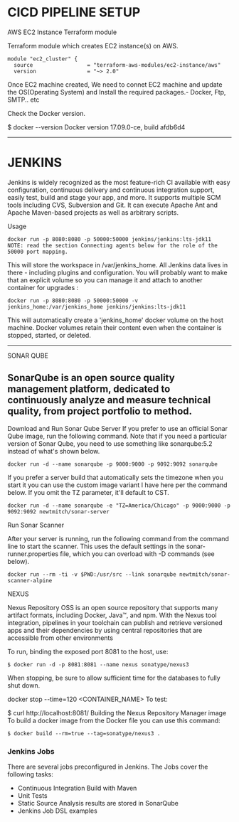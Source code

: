 ﻿# CICD PIPELINE SETUP



AWS EC2 Instance Terraform module

Terraform module which creates EC2 instance(s) on AWS.


```
module "ec2_cluster" {
  source                 = "terraform-aws-modules/ec2-instance/aws"
  version                = "~> 2.0"

```

Once EC2 machine created, We need to connet EC2 machine and update the OS(Operating System) and Install the required packages.- Docker, Ftp, SMTP.. etc

Check the Docker version.

$ docker --version
Docker version 17.09.0-ce, build afdb6d4


-----
# JENKINS

Jenkins is widely recognized as the most feature-rich CI available with easy configuration, continuous delivery and continuous integration support, easily test, build and stage your app, and more. It supports multiple SCM tools including CVS, Subversion and Git. It can execute Apache Ant and Apache Maven-based projects as well as arbitrary scripts.

Usage

```
docker run -p 8080:8080 -p 50000:50000 jenkins/jenkins:lts-jdk11
NOTE: read the section Connecting agents below for the role of the 50000 port mapping.
```
This will store the workspace in /var/jenkins_home. All Jenkins data lives in there - including plugins and configuration. You will probably want to make that an explicit volume so you can manage it and attach to another container for upgrades :

```
docker run -p 8080:8080 -p 50000:50000 -v jenkins_home:/var/jenkins_home jenkins/jenkins:lts-jdk11

```
This will automatically create a 'jenkins_home' docker volume on the host machine. Docker volumes retain their content even when the container is stopped, started, or deleted.


-----
SONAR QUBE

SonarQube is an open source quality management platform, dedicated to continuously analyze and measure technical quality, from project portfolio to method.
----

Download and Run Sonar Qube Server
If you prefer to use an official Sonar Qube image, run the following command. Note that if you need a particular version of Sonar Qube, you need to use something like sonarqube:5.2 instead of what's shown below.

```
docker run -d --name sonarqube -p 9000:9000 -p 9092:9092 sonarqube

```
If you prefer a server build that automatically sets the timezone when you start it you can use the custom image variant I have here per the command below. If you omit the TZ parameter, it'll default to CST.

```
docker run -d --name sonarqube -e "TZ=America/Chicago" -p 9000:9000 -p 9092:9092 newtmitch/sonar-server

```
Run Sonar Scanner

After your server is running, run the following command from the command line to start the scanner. This uses the default settings in the sonar-runner.properties file, which you can overload with -D commands (see below).

```
docker run --rm -ti -v $PWD:/usr/src --link sonarqube newtmitch/sonar-scanner-alpine 

```


NEXUS

Nexus Repository OSS is an open source repository that supports many artifact formats, including Docker, Java™, and npm. With the Nexus tool integration, pipelines in your toolchain can publish and retrieve versioned apps and their dependencies by using central repositories that are accessible from other environments


To run, binding the exposed port 8081 to the host, use:

```
$ docker run -d -p 8081:8081 --name nexus sonatype/nexus3

```
When stopping, be sure to allow sufficient time for the databases to fully shut down.

docker stop --time=120 <CONTAINER_NAME>
To test:

$ curl http://localhost:8081/
Building the Nexus Repository Manager image
To build a docker image from the Docker file you can use this command:

```
$ docker build --rm=true --tag=sonatype/nexus3 .

```



### Jenkins Jobs

There are several jobs preconfigured in Jenkins.
The Jobs cover the following tasks:

- Continuous Integration Build with Maven
- Unit Tests
- Static Source Analysis results are stored in SonarQube
- Jenkins Job DSL examples



